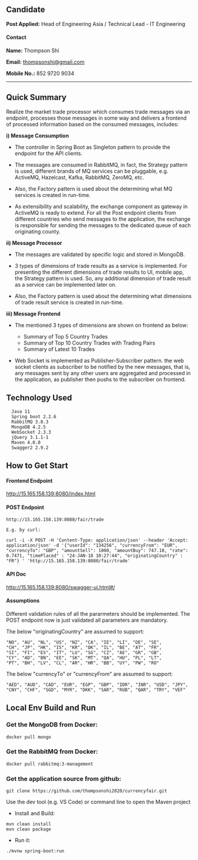 ## Candidate

**Post Applied:** Head of Engineering Asia / Technical Lead - IT Engineering

#### Contact
**Name:** Thompson Shi

**Email:** thompsonshi@gmail.com

**Mobile No.:** 852 9720 9034

------------------------------------------------------------------------


## Quick Summary
Realize the market trade processor which consumes trade messages via an endpoint, processes those messages in some way and delivers a frontend of processed information based on the consumed messages, includes:
  
  **i) Message Consumption**

  - The controller in Spring Boot as Singleton pattern to provide the endpoint for the API clients.
   
  - The messages are consumed in RabbitMQ, in fact, the Strategy pattern is used, different brands of MQ services can be pluggable, e.g. ActiveMQ, Hazelcast, Kafka, RabbitMQ, ZeroMQ, etc.

  - Also, the Factory pattern is used about the determining what MQ services is created in run-time.

  - As extensibility and scalability, the exchange component as gateway in ActiveMQ is ready to extend. For all the Post endpoint clients from different countries who send messages to the application, the exchange is responsible for sending the messages to the dedicated queue of each originating county.

  **ii) Message Processor**

  - The messages are validated by specific logic and stored in MongoDB.
   
  - 3 types of dimensions of trade results as a service is implemented. For presenting the different dimensions of trade results to UI, mobile app, the Strategy pattern is used. So, any additional dimension of trade result as a service can be implemented later on.

  - Also, the Factory pattern is used about the determining what dimensions of trade result service is created in run-time.

  **iii) Message Frontend**

  - The mentioned 3 types of dimensions are shown on frontend as below:

    - Summary of Top 5 Country Trades
    - Summary of Top 10 Country Trades with Trading Pairs
    - Summary of Latest 10 Trades

  - Web Socket is implemented as Publisher-Subscriber pattern. the web socket clients as subscriber to be notified by the new messages, that is, any messages sent by any other users are aggregated and processed in the application, as publisher then pushs to the subscriber on frontend.


## Technology Used
```
  Java 11
  Spring boot 2.2.6
  RabbitMQ 3.8.3
  MongoDB 4.2.5
  WebSocket 2.3.3
  jQuery 3.1.1-1
  Maven 4.0.0
  Swagger2 2.9.2
```  


## How to Get Start

#### Frontend Endpoint

<http://15.165.158.139:8080/index.html>



#### POST Endpoint

```
http://15.165.158.139:8080/fair/trade 
```

    E.g. by curl:

    curl -i -X POST -H 'Content-Type: application/json' --header 'Accept: application/json' -d '{"userId": "134256", "currencyFrom": "EUR", "currencyTo": "GBP", "amountSell": 1000, "amountBuy": 747.10, "rate": 0.7471, "timePlaced" : "24-JAN-18 10:27:44", "originatingCountry" : "FR"} ' 'http://15.165.158.139:8080/fair/trade'


#### API Doc

<http://15.165.158.139:8080/swagger-ui.html#/>


#### Assumptions
Different validation rules of all the pararmeters should be implemented. The POST endpoint now is just validated all parameters are mandatory.

The below "originatingCountry" are assumed to support:
  ```
  "NO", "AU", "NL", "US", "NZ", "CA", "IE", "LI", "DE", "SE",
  "CH", "JP", "HK", "IS", "KR", "DK", "IL", "BE", "AT", "FR",
  "SI", "FI", "ES", "IT", "LU", "SG", "CZ", "AE", "GR", "GB",
  "CY", "AD", "BN", "EE", "SK", "MT", "QA", "HU", "PL", "LT",
  "PT", "BH", "LV", "CL", "AR", "HR", "BB", "UY", "PW", "RO"
  ```
The below "currencyTo" or "currencyFrom" are assumed to support:
  ```
  "AED", "AUD", "CAD", "EUR", "EGP", "GBP", "IDR", "INR", "USD", "JPY",
  "CNY", "CHF", "SGD", "MYR", "DKK", "SAR", "RUB", "QAR", "TRY", "VEF"
  ```


## Local Env Build and Run

### Get the MongoDB from Docker:

``` 
docker pull mongo
```

### Get the RabbitMQ from Docker:

```
docker pull rabbitmq:3-management
```

### Get the application source from github:

```
git clone https://github.com/thompsonshi2020/currencyfair.git
```

Use the dev tool (e.g. VS Code) or command line to open the Maven project

- Install and Build:
```
mvn clean install
mvn clean package
```

- Run it:

```
./mvnw spring-boot:run
```